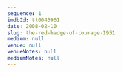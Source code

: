 ```yaml
---
sequence: 1
imdbId: tt0043961
date: 2008-02-10
slug: the-red-badge-of-courage-1951
medium: null
venue: null
venueNotes: null
mediumNotes: null
---
```


